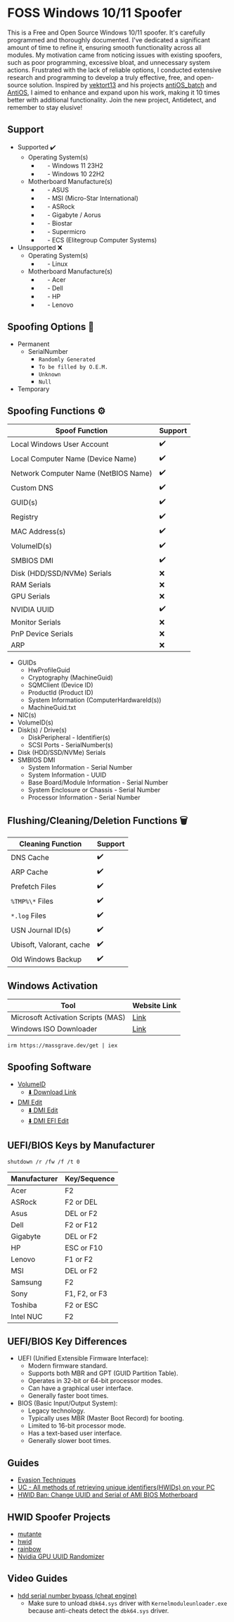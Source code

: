 # FOSS Windows 10/11 Spoofer
This is a Free and Open Source Windows 10/11 spoofer. It's carefully programmed and thoroughly documented. I've dedicated a significant amount of time to refine it, ensuring smooth functionality across all modules. My motivation came from noticing issues with existing spoofers, such as poor programming, excessive bloat, and unnecessary system actions. Frustrated with the lack of reliable options, I conducted extensive research and programming to develop a truly effective, free, and open-source solution. Inspired by [vektort13](https://github.com/vektort13) and his projects [antiOS_batch](https://github.com/vektort13/antiOS_batch) and [AntiOS](https://github.com/vektort13/AntiOS), I aimed to enhance and expand upon his work, making it 10 times better with additional functionality. Join the new project, Antidetect, and remember to stay elusive!

## Support
  * Supported ✔️
    * Operating System(s)
      * <img src="https://external-content.duckduckgo.com/ip3/www.microsoft.com.ico" width="16" height="16"> - Windows 11 23H2
      * <img src="https://external-content.duckduckgo.com/ip3/www.microsoft.com.ico" width="16" height="16"> - Windows 10 22H2
    * Motherboard Manufacture(s)
      * <img src="https://external-content.duckduckgo.com/ip3/www.asus.com.ico" width="16" height="16"> - ASUS
      * <img src="https://external-content.duckduckgo.com/ip3/us.msi.com.ico" width="16" height="16"> - MSI (Micro-Star International)
      * <img src="https://external-content.duckduckgo.com/ip3/www.asrock.com.ico" width="16" height="16"> - ASRock
      * <img src="https://external-content.duckduckgo.com/ip3/www.gigabyte.com.ico" width="16" height="16"> - Gigabyte / Aorus
      * <img src="https://external-content.duckduckgo.com/ip3/www.biostar-usa.com.ico" width="16" height="16"> - Biostar
      * <img src="https://external-content.duckduckgo.com/ip3/www.supermicro.com.ico" width="16" height="16"> - Supermicro
      * <img src="https://duckduckgo.com/i/c01ed58d.png" width="16" height="16"> - ECS (Elitegroup Computer Systems)
  * Unsupported ❌
    * Operating System(s)
      * <img src="https://external-content.duckduckgo.com/ip3/www.linux.org.ico" width="16" height="16"> - Linux
    * Motherboard Manufacture(s)
      * <img src="https://external-content.duckduckgo.com/ip3/www.acer.com.ico" width="16" height="16"> - Acer
      * <img src="https://external-content.duckduckgo.com/ip3/www.dell.com.ico" width="16" height="16"> - Dell
      * <img src="https://external-content.duckduckgo.com/ip3/www.hp.com.ico" width="16" height="16"> - HP
      * <img src="https://external-content.duckduckgo.com/ip3/www.lenovo.com.ico" width="16" height="16"> - Lenovo

## Spoofing Options 📑
 * Permanent
   * SerialNumber
     * `Randomly Generated`
     * `To be filled by O.E.M.`
     * `Unknown`
     * `Null`
 * Temporary

## Spoofing Functions ⚙️
| Spoof Function | Support |
|-|-|
| Local Windows User Account | ✔️ |
| Local Computer Name (Device Name) | ✔️ |
| Network Computer Name (NetBIOS Name) | ✔️ |
| Custom DNS | ✔️ |
| GUID(s) | ✔️ |
| Registry | ✔️ |
| MAC Address(s) | ✔️ |
| VolumeID(s) | ✔️ |
| SMBIOS DMI | ✔️ |
| Disk (HDD/SSD/NVMe) Serials | ❌ |
| RAM Serials | ❌ |
| GPU Serials | ❌ |
| NVIDIA UUID | ✔️ |
| Monitor Serials | ❌ |
| PnP Device Serials | ❌ |
| ARP | ❌ |

 * GUIDs
   * HwProfileGuid
   * Cryptography (MachineGuid)
   * SQMClient (Device ID)
   * ProductId (Product ID)
   * System Information (ComputerHardwareId(s))
   * MachineGuid.txt
 * NIC(s)
 * VolumeID(s)
 * Disk(s) / Drive(s)
   * DiskPeripheral - Identifier(s)
   * SCSI Ports - SerialNumber(s)
 * Disk (HDD/SSD/NVMe) Serials
 * SMBIOS DMI
   * System Information - Serial Number
   * System Information - UUID
   * Base Board/Module Information - Serial Number
   * System Enclosure or Chassis - Serial Number
   * Processor Information - Serial Number

## Flushing/Cleaning/Deletion Functions 🗑️
| Cleaning Function | Support |
|-|-|
| DNS Cache | ✔️ |
| ARP Cache | ✔️ |
| Prefetch Files | ✔️ |
| `%TMP%\*` Files | ✔️ |
| `*.log` Files | ✔️ |
| USN Journal ID(s) | ✔️ |
| Ubisoft, Valorant, cache | ✔️ |
| Old Windows Backup | ✔️ |

## Windows Activation
| Tool | Website Link |
|-|-|
| Microsoft Activation Scripts (MAS) | [Link](https://github.com/massgravel/Microsoft-Activation-Scripts) |
| Windows ISO Downloader | [Link](https://github.com/massgravel/Microsoft-Activation-Scripts) |
```
irm https://massgrave.dev/get | iex
```

## Spoofing Software
* [VolumeID](https://learn.microsoft.com/en-us/sysinternals/downloads/volumeid)
  * [⬇️ Download Link](https://download.sysinternals.com/files/VolumeId.zip)
* [DMI Edit](https://download.schenker-tech.de/package/dmi-edit-efi-ami/)
  * [⬇️ DMI Edit](https://download.schenker-tech.de/package/dmi-edit-efi-ami/?wpdmdl=3997&refresh=6596c76501be81704380261&ind=1647077068432&filename=dmi-edit-win64-ami.zip)
  * [⬇️ DMI EFI Edit](https://download.schenker-tech.de/package/dmi-edit-efi-ami/?wpdmdl=3997&refresh=6596c76501be81704380261&ind=1637063374897&filename=dmi-edit-efi-ami.zip)

## UEFI/BIOS Keys by Manufacturer
```
shutdown /r /fw /f /t 0
```
|Manufacturer|Key/Sequence|
|-|-|
| Acer | F2 |
| ASRock | F2 or DEL |
| Asus | DEL or F2 |
| Dell | F2 or F12 |
| Gigabyte | DEL or F2 |
| HP | ESC or F10 |
| Lenovo | F1 or F2 |
| MSI | DEL or F2 |
| Samsung | F2 |
| Sony | F1, F2, or F3 |
| Toshiba | F2 or ESC |
| Intel NUC | F2 |

## UEFI/BIOS Key Differences
 * UEFI (Unified Extensible Firmware Interface):
   * Modern firmware standard.
   * Supports both MBR and GPT (GUID Partition Table).
   * Operates in 32-bit or 64-bit processor modes.
   * Can have a graphical user interface.
   * Generally faster boot times.
 * BIOS (Basic Input/Output System):
   * Legacy technology.
   * Typically uses MBR (Master Boot Record) for booting.
   * Limited to 16-bit processor mode.
   * Has a text-based user interface.
   * Generally slower boot times.

## Guides
* [Evasion Techniques](https://evasions.checkpoint.com/)
* [UC - All methods of retrieving unique identifiers(HWIDs) on your PC](https://www.unknowncheats.me/forum/anti-cheat-bypass/333662-methods-retrieving-unique-identifiers-hwids-pc.html)
* [HWID Ban: Change UUID and Serial of AMI BIOS Motherboard](https://www.se7ensins.com/forums/threads/hwid-ban-change-uuid-and-serial-of-ami-bios-motherboard.1802379/)
## HWID Spoofer Projects
* [mutante](https://github.com/SamuelTulach/mutante)
* [hwid](https://github.com/btbd/hwid)
* [rainbow](https://github.com/SamuelTulach/rainbow)
* [Nvidia GPU UUID Randomizer](https://gist.github.com/Xyrem/4b6ea950e26565581ccd851be09ace00)
## Video Guides
* [hdd serial number bypass (cheat engine)](https://www.youtube.com/watch?v=6BIpRNnUm5w)
  * Make sure to unload `dbk64.sys` driver with `Kernelmoduleunloader.exe` because anti-cheats detect the `dbk64.sys` driver.
